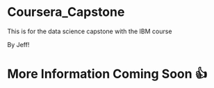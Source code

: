 # Coursera_Capstone
This is for the data science capstone with the IBM course

By Jeff!

# More Information Coming Soon :+1:

